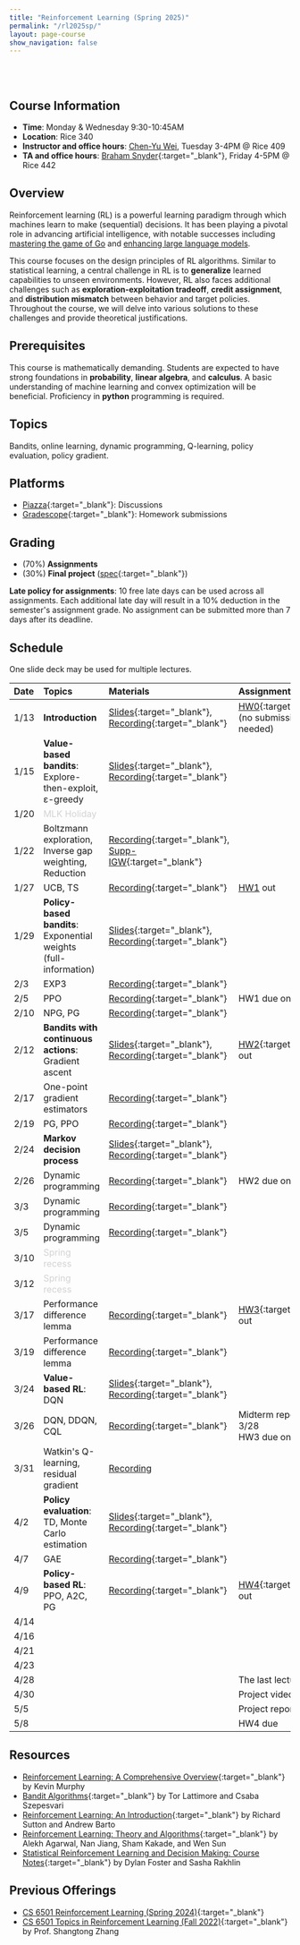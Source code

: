 ```yaml
---
title: "Reinforcement Learning (Spring 2025)"
permalink: "/rl2025sp/"
layout: page-course
show_navigation: false
---
```


<br/><br>

## Course Information
- **Time**: Monday & Wednesday 9:30-10:45AM  
- **Location**: Rice 340   
- **Instructor and office hours**: [Chen-Yu Wei](https://bahh723.github.io/), Tuesday 3-4PM @ Rice 409     
- **TA and office hours**: [Braham Snyder](https://www.braham.io/){:target="_blank"}, Friday 4-5PM @ Rice 442   


## Overview  
Reinforcement learning (RL) is a powerful learning paradigm through which machines learn to make (sequential) decisions. It has been playing a pivotal role in advancing artificial intelligence, with notable successes including <a href="https://www.nature.com/articles/nature16961" target="_blank">mastering the game of Go</a> and <a href="https://openai.com/index/instruction-following/" target="_blank">enhancing large language models</a>.  

This course focuses on the design principles of RL algorithms. Similar to statistical learning, a central challenge in RL is to **generalize** learned capabilities to unseen environments.  However, RL also faces additional challenges such as **exploration-exploitation tradeoff**, **credit assignment**, and **distribution mismatch** between behavior and target policies. Throughout the course, we will delve into various solutions to these challenges and provide theoretical justifications.  

## Prerequisites  
This course is mathematically demanding. Students are expected to have strong foundations in **probability**, **linear algebra**, and **calculus**. A basic understanding of machine learning and convex optimization will be beneficial. Proficiency in **python** programming is required. 

## Topics 
Bandits, online learning, dynamic programming, Q-learning, policy evaluation, policy gradient. 

## Platforms
- [Piazza](https://piazza.com/class/m5v3ed2f1f63ei/){:target="_blank"}: Discussions  
- [Gradescope](https://www.gradescope.com/courses/968387){:target="_blank"}: Homework submissions  


## Grading
- (70%) **Assignments**        
- (30%) **Final project** ([spec](/rl2025sp_files/final-project.pdf){:target="_blank"})        

**Late policy for assignments**: 10 free late days can be used across all assignments. Each additional late day will result in a 10% deduction in the semester's assignment grade.  No assignment can be submitted more than 7 days after its deadline.  



## Schedule

One slide deck may be used for multiple lectures. 

| Date    | Topics    |  Materials   |  Assignments  |
|:----------------|:----------------|:----------------|:----------------|
| 1/13 | **Introduction** | [Slides](/rl2025sp_files/introduction.pdf){:target="_blank"}, [Recording](https://virginia.zoom.us/rec/share/LOizdQbexpbBT8RsRuRujEIjsJPN2C7Vkxrnt7rv_w-7nBf9sPFuWj-4sTWGr-qD.Usoe7v8ynvlY6Ddi){:target="_blank"} | [HW0](/rl2025sp_files/HW0.pdf){:target="_blank"} (no submission needed) |
| 1/15 | **Value-based bandits**: Explore-then-exploit, &epsilon;-greedy | [Slides](/rl2025sp_files/bandits1.pdf){:target="_blank"}, [Recording](https://virginia.zoom.us/rec/share/6r_YblVPYKHMTHvusfD9ybQJuCtAfX2tcCqkVqBJ5GEyN9DNZEcrnVgI_wU-QYWY.WL2zs2sFlOWpUf_e){:target="_blank"} |  |
| 1/20 | <span style="color:lightgray">MLK Holiday</span>  |  |  | 
| 1/22 | Boltzmann exploration, Inverse gap weighting, Reduction | [Recording](https://virginia.zoom.us/rec/share/mpNKMAsgr_RpvKJi5jE2fpHc2rjvx35LLGJNPQzMZboSOJlSmqz3hpd_TaL23k9T.0Ly0ut2A7fyfiJy6){:target="_blank"}, [Supp-IGW](/rl2025sp_files/igw.pdf){:target="_blank"} |  |
| 1/27 | UCB, TS | [Recording](https://virginia.zoom.us/rec/share/kItwByOYyq2i8dfIY4mzoTn5WD2vTfe1oTKHTdDhJLwTwrdzB1o43aJDKSntZ7rD.2z_XuQDLVSzO5h7G){:target="_blank"} | [HW1](/rl2025sp_files/HW1.pdf) out |
| 1/29 | **Policy-based bandits**: Exponential weights (full-information) | [Slides](/rl2025sp_files/bandits2.pdf){:target="_blank"}, [Recording](https://virginia.zoom.us/rec/share/5uLjWL23bqaYIFa1Q021cOVE93TsigiNH4HZjvIDrtTnOP4X-rQb3awH-bV5P1Mz.Z9D0IZ2eLmylsFgf){:target="_blank"} |  |
| 2/3 | EXP3 | [Recording](https://virginia.zoom.us/rec/share/6qOFhOvmILUKuwgY8aJ5yJwnHQgOuIGpck2-rjU0GhUm5uvwnmNlo0wj6SZOstok.AX0hnpi_MW1jq3iY){:target="_blank"} |  |
| 2/5 | PPO | [Recording](https://virginia.zoom.us/rec/share/FH6LEG6OIoivCApAEQdsdxHKz15aDbPa_D6s36qVLzm5KyZcUWMOklnfY9Qd0UNz.EQDGKgyDlteWx0Up){:target="_blank"} | HW1 due on 2/7 |
| 2/10 | NPG, PG | [Recording](https://virginia.zoom.us/rec/share/5LJDB6Sy0HzItbHYx8-71gUFSIC0Kj7lcu8cHua2PZUl9CpSVEc00EMUMpKus8JB.278SAGuQjr88hVVp){:target="_blank"} |  |
| 2/12 | **Bandits with continuous actions**: Gradient ascent | [Slides](/rl2025sp_files/continuous-bandits.pdf){:target="_blank"}, [Recording](https://virginia.zoom.us/rec/share/gW7AUsN1jfECZnKPCmydkZb5RpCby7a4w1tWIy3rKOBUFzi0eY9M4Y9EtmcZ_tnA.pahM6dCjLb95wJWr){:target="_blank"} | [HW2](/rl2025sp_files/HW2.pdf){:target="_blank"} out |
| 2/17 | One-point gradient estimators | [Recording](https://virginia.zoom.us/rec/share/35HVd3ly1t2LxyQyl2iUGFDKvIxUHKGmgHS_imPKSlaPyLastkYuw_FdypC5B6Xz.dQzf4t6Flhsu6jIW){:target="_blank"} |  |
| 2/19 | PG, PPO | [Recording](https://virginia.zoom.us/rec/share/6Cb6x7ZmzVw_PkpErXDZSrS3sBQPM1QfqL4hf8mtQxxNFEeeHR7pC-qcusmR-IJl.soQd8G4Ncufeg8b3){:target="_blank"} |  |
| 2/24 | **Markov decision process** | [Slides](/rl2025sp_files/mdp.pdf){:target="_blank"}, [Recording](https://virginia.zoom.us/rec/share/XVgcohDHkDRnAJVXGoVbANjaU3-gxZtFiYM9Y-VJXVkZp3banAZesg0vOh1KNg6W.DdxgGNzshh-yqJNr){:target="_blank"} |  |
| 2/26 | Dynamic programming| [Recording](https://virginia.zoom.us/rec/share/JCOwDal2Ug_f1f844NeRqh6WfEoFTIQBJcddDAXMzky3VOJQl1uBnQqWtpS9D7zH.hnV_48d2HGnK1eHB){:target="_blank"} | HW2 due on 2/28 |
| 3/3 | Dynamic programming | [Recording](https://virginia.zoom.us/rec/share/Dm9DZ99YPwhbWP9ZoZNf3Is7JXlkKgXVukIujWoDm1hsUV3ANYejpkC6dNtX_iC-.KS2t5AfM8coss6Uq){:target="_blank"} |  |
| 3/5 | Dynamic programming | [Recording](https://virginia.zoom.us/rec/share/42WRz0fzCyvqBCNlj-KUS_orczNmHyc6SnVOkxpwHD72XmLvyc4Ogv1OBtxfQjka.4atiHtk62lljberk){:target="_blank"} |  |
| 3/10 | <span style="color:lightgray">Spring recess</span>  |  |  |
| 3/12 | <span style="color:lightgray">Spring recess</span> |  |  |
| 3/17 | Performance difference lemma | [Recording](https://virginia.zoom.us/rec/share/qS89VuI_5ujo8sgZCtx5DsI_HGkSRc-uTNyne_pVL1xQ9cFM2mukON4IOhxDQSUP.8Ft_5PZkEmSvrCoV){:target="_blank"} | [HW3](/rl2025sp_files/HW3.pdf){:target="_blank"} out |
| 3/19 | Performance difference lemma | [Recording](https://virginia.zoom.us/rec/share/aaskF8yEvKsIqCOdJzGOSVfW0uZmVR2xF9LXo710GkzIDZNpG3JPFxBV0dAfBUzK.Tdr67PxTnYLLYHtJ){:target="_blank"} |  |
| 3/24 | **Value-based RL**: DQN | [Slides](/rl2025sp_files/vi-based.pdf){:target="_blank"}, [Recording](https://virginia.zoom.us/rec/share/HAQfiy18qAvvG3LVk3Pa8dKw3WkiCC2LRD9hmvrHdOILal7sSWicoUv_JzrWRGIx.EyI9E5Rd_PQOAnQF){:target="_blank"} |  |
| 3/26 | DQN, DDQN, CQL | [Recording](https://virginia.zoom.us/rec/share/6LG8k1hQEP4_ug3OBLS91Ue3LC46ZavxmzwFZhxSAGrMlnjb-aThgcj6D3GG6oog.m5BureNzE2JKhgbU){:target="_blank"} | Midterm report due on 3/28 <br/> HW3 due on 3/30 |
| 3/31 | Watkin's Q-learning, residual gradient | [Recording](https://virginia.zoom.us/rec/share/dIl3jBl53KWDMd86O6CAQ11mvXi2WNBN3ywKerg6Q6UKYe__D52EpUWdzh4n6nbw.JUUlI6eW91_CUmVw) |  |
| 4/2 | **Policy evaluation**: TD, Monte Carlo estimation | [Slides](/rl2025sp_files/policy-eval.pdf){:target="_blank"}, [Recording](https://virginia.zoom.us/rec/share/nHWqdB8VGYKyBbljfClHzLhugnOPcfSm0k5nVNfBlucRVIDMBl_BJKNMKH4PCL8Q.RyTCxGwQKZf1iBZY){:target="_blank"} |  |
| 4/7 | GAE | [Recording](https://virginia.zoom.us/rec/share/nR2QD0iyomb9Z9WLS5XQADbPW7AO_oD52Cr_eW98WjC8qIccMGK62lWQUVCrykEo.u7HxuwwHnxQ83j8b){:target="_blank"} |  |
| 4/9 | **Policy-based RL**: PPO, A2C, PG | [Recording](https://virginia.zoom.us/rec/share/wBUx3Cu6ZCArmat0eGvw-OCuZCmJCcx-hsBzPIrD01deXCF3EjJQLVxkoiwuXYsM.bPk3Nqiz1YiiaYpX){:target="_blank"} | [HW4](/rl2025sp_files/HW4.pdf){:target="_blank"} out |
| 4/14 |  |  |  |
| 4/16 |  |  |  |
| 4/21 |  |  |  |
| 4/23 |  |  |  |
| 4/28 |  |  | The last lecture |
| 4/30 |  |  | Project video due |
| 5/5 |  |  | Project report due |
| 5/8 |  |  | HW4 due |

## Resources
- [Reinforcement Learning: A Comprehensive Overview](https://arxiv.org/pdf/2412.05265){:target="_blank"} by Kevin Murphy   
- [Bandit Algorithms](https://tor-lattimore.com/downloads/book/book.pdf){:target="_blank"} by Tor Lattimore and Csaba Szepesvari   
- [Reinforcement Learning: An Introduction](http://incompleteideas.net/book/the-book-2nd.html){:target="_blank"} by Richard Sutton and Andrew Barto  
- [Reinforcement Learning: Theory and Algorithms](https://rltheorybook.github.io/){:target="_blank"} by Alekh Agarwal, Nan Jiang, Sham Kakade, and Wen Sun  
- [Statistical Reinforcement Learning and Decision Making: Course Notes](https://www.mit.edu/~rakhlin/courses/course_stat_rl/course_stat_rl.pdf){:target="_blank"} by Dylan Foster and Sasha Rakhlin


## Previous Offerings    
- [CS 6501 Reinforcement Learning (Spring 2024)](https://bahh723.github.io/rl2024sp/){:target="_blank"}
- [CS 6501 Topics in Reinforcement Learning (Fall 2022)](https://shangtongzhang.github.io/teaching/cs6501_fall_22/index){:target="_blank"} by Prof. Shangtong Zhang  




